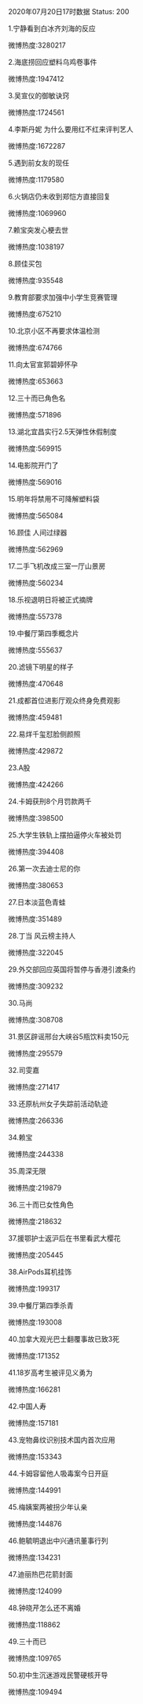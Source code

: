2020年07月20日17时数据
Status: 200

1.宁静看到白冰齐刘海的反应

微博热度:3280217

2.海底捞回应塑料乌鸡卷事件

微博热度:1947412

3.吴宣仪的御敏诀窍

微博热度:1724561

4.李斯丹妮 为什么要用红不红来评判艺人

微博热度:1672287

5.遇到前女友的现任

微博热度:1179580

6.火锅店仍未收到郑恺方直接回复

微博热度:1069960

7.赖宝突发心梗去世

微博热度:1038197

8.顾佳买包

微博热度:935548

9.教育部要求加强中小学生竞赛管理

微博热度:675210

10.北京小区不再要求体温检测

微博热度:674766

11.向太官宣郭碧婷怀孕

微博热度:653663

12.三十而已角色名

微博热度:571896

13.湖北宜昌实行2.5天弹性休假制度

微博热度:569915

14.电影院开门了

微博热度:569016

15.明年将禁用不可降解塑料袋

微博热度:565084

16.顾佳 人间过绿器

微博热度:562969

17.二手飞机改成三室一厅山景房

微博热度:560234

18.乐视退明日将被正式摘牌

微博热度:557378

19.中餐厅第四季概念片

微博热度:555637

20.滤镜下明星的样子

微博热度:470648

21.成都首位进影厅观众终身免费观影

微博热度:459481

22.易烊千玺怼脸侧颜照

微博热度:429872

23.A股

微博热度:424266

24.卡姆获刑8个月罚款两千

微博热度:398500

25.大学生铁轨上摆拍逼停火车被处罚

微博热度:394408

26.第一次去迪士尼的你

微博热度:380653

27.日本淡蓝色青蛙

微博热度:351489

28.丁当 风云榜主持人

微博热度:322045

29.外交部回应英国将暂停与香港引渡条约

微博热度:309232

30.马尚

微博热度:308708

31.景区辟谣邢台大峡谷5瓶饮料卖150元

微博热度:295579

32.司雯嘉

微博热度:271417

33.还原杭州女子失踪前活动轨迹

微博热度:266336

34.赖宝

微博热度:244338

35.周深无限

微博热度:219879

36.三十而已女性角色

微博热度:218632

37.援鄂护士返沪后在书里看武大樱花

微博热度:205445

38.AirPods耳机挂饰

微博热度:199317

39.中餐厅第四季杀青

微博热度:193008

40.加拿大观光巴士翻覆事故已致3死

微博热度:171352

41.18岁高考生被评见义勇为

微博热度:166281

42.中国人寿

微博热度:157181

43.宠物鼻纹识别技术国内首次应用

微博热度:153343

44.卡姆容留他人吸毒案今日开庭

微博热度:144991

45.梅姨案两被拐少年认亲

微博热度:144876

46.鲍毓明退出中兴通讯董事行列

微博热度:134231

47.迪丽热巴花箭封面

微博热度:124099

48.钟晓芹怎么还不离婚

微博热度:118862

49.三十而已

微博热度:109765

50.初中生沉迷游戏民警硬核开导

微博热度:109494

